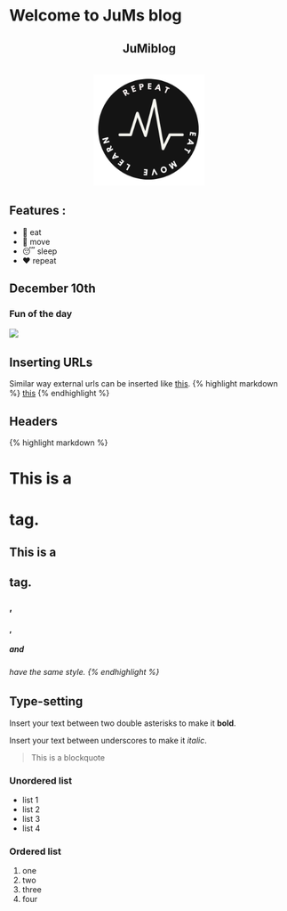 
# Welcome to JuMs blog

 <h2 align="center">JuMiblog</h2>
 <p align="center">
  <br>
  <img src="../logo.png?sanitize=true" width="200px" height="200px">
</p>

## Features : 
- 🥘 eat
- 🚶 move
- 😴 sleep
- ❤️ repeat

## December 10th

### Fun of the day
![](https://pranjaldhole.github.io/images/evolution.jpg)

## Inserting URLs
Similar way external urls can be inserted like [this](http://www.example.com).
{% highlight markdown %}
[this](http://www.example.com)
{% endhighlight %}

## Headers

{% highlight markdown %}
 # This is a <h1> tag.
 ## This is a <h2> tag.
 <h3>, <h4>, <h5> and <h6> have the same style.
{% endhighlight %}

## Type-setting
Insert your text between two double asterisks to make it **bold**.

Insert your text between underscores to make it _italic_.

> This is a blockquote

### Unordered list
- list 1
- list 2
- list 3
- list 4

### Ordered list
1. one
2. two
3. three
4. four
